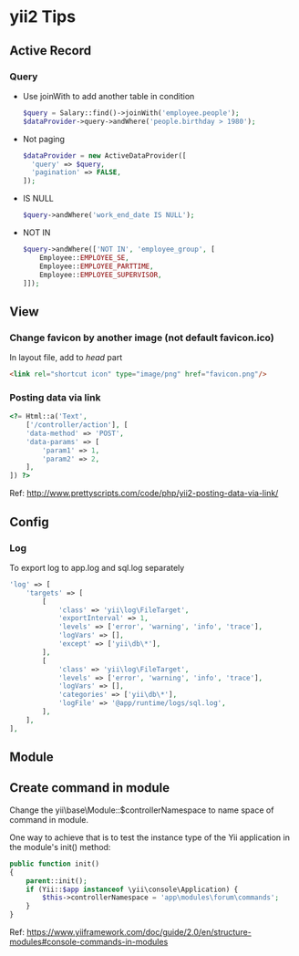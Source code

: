 # yii2 Tips

## Active Record

### Query

* Use joinWith to add another table in condition
  ```php
  $query = Salary::find()->joinWith('employee.people');
  $dataProvider->query->andWhere('people.birthday > 1980');
  ```
* Not paging
  ```php
  $dataProvider = new ActiveDataProvider([
    'query' => $query,
    'pagination' => FALSE,
  ]);
  ```
* IS NULL
  ```php
  $query->andWhere('work_end_date IS NULL');
  ```
* NOT IN
  ```php
  $query->andWhere(['NOT IN', 'employee_group', [
      Employee::EMPLOYEE_SE,
      Employee::EMPLOYEE_PARTTIME,
      Employee::EMPLOYEE_SUPERVISOR,
  ]]);
  ```

## View

### Change favicon by another image (not default favicon.ico)

In layout file, add to *head* part
```html
<link rel="shortcut icon" type="image/png" href="favicon.png"/>
```

### Posting data via link

```php
<?= Html::a('Text',
    ['/controller/action'], [
    'data-method' => 'POST',
    'data-params' => [
        'param1' => 1,
        'param2' => 2,
    ],
]) ?>
```
Ref: http://www.prettyscripts.com/code/php/yii2-posting-data-via-link/

## Config

### Log

To export log to app.log and sql.log separately
```php
'log' => [
    'targets' => [
        [
            'class' => 'yii\log\FileTarget',
            'exportInterval' => 1,
            'levels' => ['error', 'warning', 'info', 'trace'],
            'logVars' => [],
            'except' => ['yii\db\*'],
        ],
        [
            'class' => 'yii\log\FileTarget',
            'levels' => ['error', 'warning', 'info', 'trace'],
            'logVars' => [],
            'categories' => ['yii\db\*'],
            'logFile' => '@app/runtime/logs/sql.log',
        ],
    ],
],
```

## Module

## Create command in module

Change the yii\base\Module::$controllerNamespace to name space of command in module.

One way to achieve that is to test the instance type of the Yii application in the module's init() method:
```php
public function init()
{
    parent::init();
    if (Yii::$app instanceof \yii\console\Application) {
        $this->controllerNamespace = 'app\modules\forum\commands';
    }
}
```

Ref: https://www.yiiframework.com/doc/guide/2.0/en/structure-modules#console-commands-in-modules